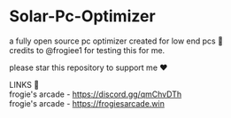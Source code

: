 # Solar-Pc-Optimizer
a fully open source pc optimizer created for low end pcs 🚀                                                  
credits to @frogiee1 for testing this for me.                                           

please star this repository to support me ❤️

LINKS 🔗                                 
frogie's arcade - https://discord.gg/qmChvDTh                          
frogie's arcade - https://frogiesarcade.win
